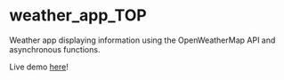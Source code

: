 # weather_app_TOP
Weather app displaying information using the OpenWeatherMap API and asynchronous functions.  

Live demo [here](https://tef20.github.io/weather_app_TOP/)!
